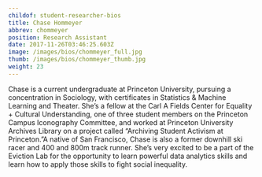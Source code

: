 ```yaml
---
childof: student-researcher-bios
title: Chase Hommeyer
abbrev: chommeyer
position: Research Assistant
date: 2017-11-26T03:46:25.603Z
image: /images/bios/chommeyer_full.jpg
thumb: /images/bios/chommeyer_thumb.jpg
weight: 23
---
```

Chase is a current undergraduate at Princeton University, pursuing a concentration in Sociology, with certificates in Statistics & Machine Learning and Theater. She’s a fellow at the Carl A Fields Center for Equality + Cultural Understanding, one of three student members on the Princeton Campus Iconography Committee, and worked at Princeton University Archives Library on a project called “Archiving Student Activism at Princeton.”A native of San Francisco, Chase is also a former downhill ski racer and 400 and 800m track runner. She’s very excited to be a part of the Eviction Lab for the opportunity to learn powerful data analytics skills and learn how to apply those skills to fight social inequality.
